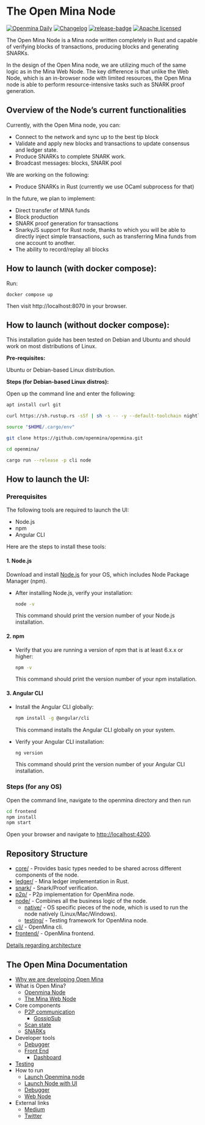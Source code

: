 
# The Open Mina Node

[![Openmina Daily](https://github.com/openmina/openmina/actions/workflows/daily.yaml/badge.svg)](https://github.com/openmina/openmina/actions/workflows/daily.yaml) [![Changelog][changelog-badge]][changelog] [![release-badge]][release-link] [![Apache licensed]][Apache link]

The Open Mina Node is a Mina node written completely in Rust and capable of verifying blocks of transactions, producing blocks and generating SNARKs.

In the design of the Open Mina node, we are utilizing much of the same logic as in the Mina Web Node. The key difference is that unlike the Web Node, which is an in-browser node with limited resources, the Open Mina node is able to perform resource-intensive tasks such as SNARK proof generation.


## Overview of the Node’s current functionalities

Currently, with the Open Mina node, you can:



* Connect to the network and sync up to the best tip block
* Validate and apply new blocks and transactions to update consensus and ledger state.
* Produce SNARKs to complete SNARK work.
* Broadcast messages: blocks, SNARK pool


We are working on the following:


* Produce SNARKs in Rust (currently we use OCaml subprocess for that)


In the future, we plan to implement:

* Direct transfer of MINA funds
* Block production
* SNARK proof generation for transactions
* SnarkyJS support for Rust node, thanks to which you will be able to directly inject simple transactions, such as transferring Mina funds from one account to another.
* The ability to record/replay all blocks


## How to launch (with docker compose):

Run:

```
docker compose up
```

Then visit http://localhost:8070 in your browser.

## How to launch (without docker compose):

This installation guide has been tested on Debian and Ubuntu and should work on most distributions of Linux.

**Pre-requisites:**

Ubuntu or Debian-based Linux distribution.

**Steps (for Debian-based Linux distros):**

Open up the command line and enter the following:


``` sh
apt install curl git

curl https://sh.rustup.rs -sSf | sh -s -- -y --default-toolchain nightly-2023-10-07

source "$HOME/.cargo/env"

git clone https://github.com/openmina/openmina.git

cd openmina/

cargo run --release -p cli node
```

## How to launch the UI:

### Prerequisites

The following tools are required to launch the UI:

- Node.js
- npm
- Angular CLI

Here are the steps to install these tools:

#### 1. Node.js

Download and install [Node.js](https://nodejs.org/) for your OS, which includes Node Package Manager (npm).

- After installing Node.js, verify your installation:

  ```bash
  node -v
  ```
  This command should print the version number of your Node.js installation.

#### 2. npm
- Verify that you are running a version of npm that is at least 6.x.x or higher:

  ```bash
  npm -v
  ```
  This command should print the version number of your npm installation.

#### 3. Angular CLI
- Install the Angular CLI globally:

  ```bash
  npm install -g @angular/cli
  ```
  This command installs the Angular CLI globally on your system.
- Verify your Angular CLI installation:

  ```bash
  ng version
  ```
  This command should print the version number of your Angular CLI installation.

### Steps (for any OS)

Open the command line, navigate to the openmina directory and then run

``` sh
cd frontend
npm install
npm start
```

Open your browser and navigate to [http://localhost:4200](http://localhost:4200).

## Repository Structure

- [core/](core) - Provides basic types needed to be shared across different
  components of the node.
- [ledger/](ledger) - Mina ledger implementation in Rust.
- [snark/](snark) - Snark/Proof verification.
- [p2p/](p2p) - P2p implementation for OpenMina node.
- [node/](node) - Combines all the business logic of the node.
  - [native/](node/native) - OS specific pieces of the node, which is
    used to run the node natively (Linux/Mac/Windows).
  - [testing/](node/testing) - Testing framework for OpenMina node.
- [cli/](cli) - OpenMina cli.
- [frontend/](frontend) - OpenMina frontend.


[Details regarding architecture](ARCHITECTURE.md)


## The Open Mina Documentation

- [Why we are developing Open Mina](docs/why-openmina.md)
- What is Open Mina?
  - [Openmina Node](#the-open-mina-node)
  - [The Mina Web Node](https://github.com/openmina/webnode/blob/main/README.md)
- Core components
  - [P2P communication](https://github.com/openmina/openmina/blob/documentation/docs/p2p_service.md)
    - [GossipSub](https://github.com/openmina/mina-wiki/blob/3ea9041e52fb2e606918f6c60bd3a32b8652f016/p2p/mina-gossip.md)
  - [Scan state](docs/scan-state.md)
  - [SNARKs](docs/snark-work.md)
- Developer tools
  - [Debugger](https://github.com/openmina/mina-network-debugger/blob/main/README.md)
  - [Front End](https://github.com/openmina/mina-frontend/blob/main/README.md)
    - [Dashboard](https://github.com/openmina/mina-frontend/blob/main/docs/MetricsTracing.md#Dashboard)
- [Testing](docs/testing/testing.md)
- How to run
  - [Launch Openmina node](#how-to-launch-without-docker-compose)
  - [Launch Node with UI](#how-to-launch-with-docker-compose)
  - [Debugger](https://github.com/openmina/mina-network-debugger?tab=readme-ov-file#Preparing-for-build)
  - [Web Node](https://github.com/openmina/webnode/blob/main/README.md#try-out-the-mina-web-node)
- External links
  - [Medium](https://medium.com/openmina)
  - [Twitter](https://twitter.com/viable_systems)


[changelog]: ./CHANGELOG.md
[changelog-badge]: https://img.shields.io/badge/changelog-Changelog-%23E05735

[release-badge]: https://img.shields.io/github/v/release/openmina/openmina
[release-link]: https://github.com/openmina/openmina/releases/latest

[Apache licensed]: https://img.shields.io/badge/license-Apache_2.0-blue.svg
[Apache link]: https://github.com/openmina/openmina/blob/master/LICENSE
